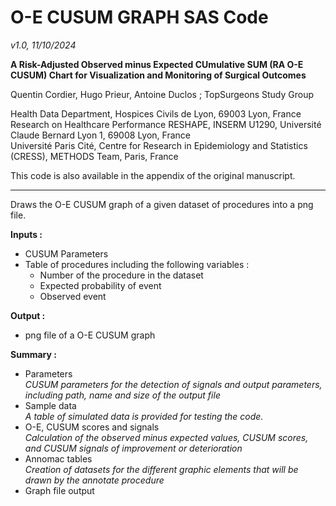 # O-E CUSUM GRAPH SAS Code

_v1.0, 11/10/2024_

**A Risk-Adjusted Observed minus Expected CUmulative SUM (RA O-E CUSUM) Chart for Visualization and Monitoring of Surgical Outcomes**

Quentin Cordier, Hugo Prieur, Antoine Duclos ; TopSurgeons Study Group

Health Data Department, Hospices Civils de Lyon, 69003 Lyon, France  
Research on Healthcare Performance RESHAPE, INSERM U1290, Université Claude Bernard Lyon 1, 69008 Lyon, France  
Université Paris Cité, Centre for Research in Epidemiology and Statistics (CRESS), METHODS Team, Paris, France

This code is also available in the appendix of the original manuscript.

---
Draws the O-E CUSUM graph of a given dataset of procedures into a png file.

**Inputs :**  
- CUSUM Parameters  
- Table of procedures including the following variables :  
  - Number of the procedure in the dataset      
  - Expected probability of event      
  - Observed event

**Output :**  
- png file of a O-E CUSUM graph

**Summary :**  
- Parameters  
  _CUSUM parameters for the detection of signals and output parameters, including path, name and size of the output file_  
- Sample data  
	_A table of simulated data is provided for testing the code._  
- O-E, CUSUM scores and signals  
	_Calculation of the observed minus expected values, CUSUM scores, and CUSUM signals of improvement or deterioration_   
- Annomac tables  
	_Creation of datasets for the different graphic elements that will be drawn by the annotate procedure_   
- Graph file output
